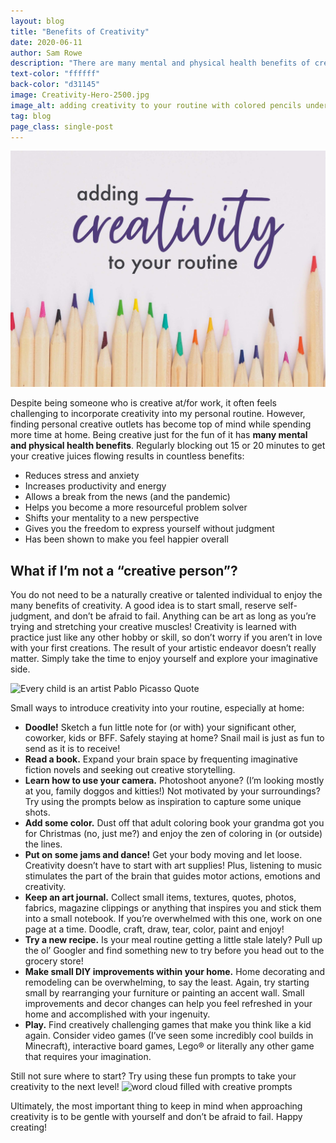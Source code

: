 ```yaml
---
layout: blog
title: "Benefits of Creativity"
date: 2020-06-11
author: Sam Rowe
description: "There are many mental and physical health benefits of creative living."
text-color: "ffffff"
back-color: "d31145"
image: Creativity-Hero-2500.jpg
image_alt: adding creativity to your routine with colored pencils underneath
tag: blog
page_class: single-post
---
```


![adding creativity to your routine with colored pencils underneath](Creativity-Hero-2500.jpg)

Despite being someone who is creative at/for work, it often feels challenging to incorporate creativity into my personal routine. However, finding personal creative outlets has become top of mind while spending more time at home. Being creative just for the fun of it has **many mental and physical health benefits**. Regularly blocking out 15 or 20 minutes to get your creative juices flowing results in countless benefits:

- Reduces stress and anxiety
- Increases productivity and energy
- Allows a break from the news (and the pandemic)
- Helps you become a more resourceful problem solver
- Shifts your mentality to a new perspective
- Gives you the freedom to express yourself without judgment
- Has been shown to make you feel happier overall

## What if I’m not a “creative person”?

You do not need to be a naturally creative or talented individual to enjoy the many benefits of creativity. A good idea is to start small, reserve self-judgment, and don’t be afraid to fail. Anything can be art as long as you’re trying and stretching your creative muscles! Creativity is learned with practice just like any other hobby or skill, so don’t worry if you aren’t in love with your first creations. The result of your artistic endeavor doesn’t really matter. Simply take the time to enjoy yourself and explore your imaginative side.

<img data-aos="fade-up" src="/img/blog/Picasso-Quote-2500.jpg"
alt="Every child is an artist Pablo Picasso Quote"
srcset="
/img/blog/Picasso-Quote-2500.jpg 2400w,
/img/blog/Picasso-Quote-1800.jpg 1800w,
/img/blog/Picasso-Quote-1200.jpg 1200w,
/img/blog/Picasso-Quote-900.jpg 900w,
/img/blog/Picasso-Quote-600.jpg 600w,
/img/blog/Picasso-Quote-600.jpg 400w" />

Small ways to introduce creativity into your routine, especially at home:

- **Doodle!** Sketch a fun little note for (or with) your significant other, coworker, kids or BFF. Safely staying at home? Snail mail is just as fun to send as it is to receive!
- **Read a book.** Expand your brain space by frequenting imaginative fiction novels and seeking out creative storytelling.
- **Learn how to use your camera.** Photoshoot anyone? (I’m looking mostly at you, family doggos and kitties!) Not motivated by your surroundings? Try using the prompts below as inspiration to capture some unique shots.
- **Add some color.** Dust off that adult coloring book your grandma got you for Christmas (no, just me?) and enjoy the zen of coloring in (or outside) the lines.
- **Put on some jams and dance!** Get your body moving and let loose. Creativity doesn’t have to start with art supplies! Plus, listening to music stimulates the part of the brain that guides motor actions, emotions and creativity.
- **Keep an art journal.** Collect small items, textures, quotes, photos, fabrics, magazine clippings or anything that inspires you and stick them into a small notebook. If you’re overwhelmed with this one, work on one page at a time. Doodle, craft, draw, tear, color, paint and enjoy!
- **Try a new recipe.** Is your meal routine getting a little stale lately? Pull up the ol’ Googler and find something new to try before you head out to the grocery store!
- **Make small DIY improvements within your home.** Home decorating and remodeling can be overwhelming, to say the least. Again, try starting small by rearranging your furniture or painting an accent wall. Small improvements and decor changes can help you feel refreshed in your home and accomplished with your ingenuity.
- **Play.** Find creatively challenging games that make you think like a kid again. Consider video games (I’ve seen some incredibly cool builds in Minecraft), interactive board games, Lego® or literally any other game that requires your imagination.

Still not sure where to start? Try using these fun prompts to take your creativity to the next level!
<img data-aos="fade-up" src="/img/blog/Creative-Prompts-2500.jpg"
alt="word cloud filled with creative prompts"
srcset="
/img/blog/Creative-Prompts-2500.jpg 2400w,
/img/blog/Creative-Prompts-1800.jpg 1800w,
/img/blog/Creative-Prompts-1200.jpg 1200w,
/img/blog/Creative-Prompts-900.jpg 900w,
/img/blog/Creative-Prompts-600.jpg 600w,
/img/blog/Creative-Prompts-600.jpg 400w" />

Ultimately, the most important thing to keep in mind when approaching creativity is to be gentle with yourself and don’t be afraid to fail. Happy creating!
